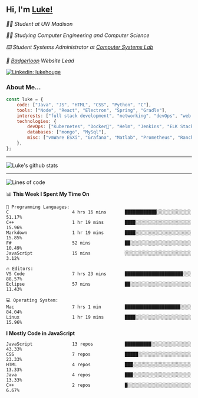 <h2> Hi, I'm <a href="https://www.lukehouge.com">Luke!</a></h2>

<p><em>👨‍🎓 Student at UW Madison</em></p>
<p><em>🧑‍💻 Studying Computer Engineering and Computer Science</em></p>
<p><em>⌨️ Student Systems Administrator at <a href="https://csl.cs.wisc.edu/">Computer Systems Lab</a></em></p>
<p><em>🚆  <a href="https://badgerloop.com">Badgerloop</a> Website Lead</em></p>


[![Linkedin: lukehouge](https://img.shields.io/badge/-lukehouge-blue?style=flat-square&logo=Linkedin&logoColor=white&link=https://www.linkedin.com/in/lukehouge/)](https://www.linkedin.com/in/lukehouge/)

### About Me...  

```javascript
const luke = {
    code: ["Java", "JS", "HTML", "CSS", "Python", "C"],
    tools: ["Node", "React", "Electron", "Spring", "Gradle"],
    interests: ["full stack development", "networking", "devOps", "web dev", "photography"],
    technologies: {
        devOps: ["Kubernetes", "Docker🐳", "Helm", "Jenkins", "ELK Stack"],
        databases: ["mongo", "MySql"],
        misc: ["vmWare ESXi", "Grafana", "Matlab", "Prometheus", "Rancher", "Cisco"]
    },
};
```
---

![Luke's github stats](https://github-readme-stats.vercel.app/api?username=lukehouge&show_icons=true&theme=dracula)

---

<!--START_SECTION:waka-->
![Lines of code](https://img.shields.io/badge/From%20Hello%20World%20I%27ve%20Written-382607%20lines%20of%20code-blue)

📊 **This Week I Spent My Time On** 

```text
💬 Programming Languages: 
C                        4 hrs 16 mins       ████████████░░░░░░░░░░░░░   51.17% 
C++                      1 hr 19 mins        ████░░░░░░░░░░░░░░░░░░░░░   15.96% 
Markdown                 1 hr 19 mins        ████░░░░░░░░░░░░░░░░░░░░░   15.85% 
F#                       52 mins             ██░░░░░░░░░░░░░░░░░░░░░░░   10.49% 
JavaScript               15 mins             ░░░░░░░░░░░░░░░░░░░░░░░░░   3.12%

🔥 Editors: 
VS Code                  7 hrs 23 mins       ██████████████████████░░░   88.57% 
Eclipse                  57 mins             ██░░░░░░░░░░░░░░░░░░░░░░░   11.43%

💻 Operating System: 
Mac                      7 hrs 1 min         █████████████████████░░░░   84.04% 
Linux                    1 hr 19 mins        ████░░░░░░░░░░░░░░░░░░░░░   15.96%

```

**I Mostly Code in JavaScript** 

```text
JavaScript               13 repos            ██████████░░░░░░░░░░░░░░░   43.33% 
CSS                      7 repos             █████░░░░░░░░░░░░░░░░░░░░   23.33% 
HTML                     4 repos             ███░░░░░░░░░░░░░░░░░░░░░░   13.33% 
Java                     4 repos             ███░░░░░░░░░░░░░░░░░░░░░░   13.33% 
C++                      2 repos             █░░░░░░░░░░░░░░░░░░░░░░░░   6.67%

```



<!--END_SECTION:waka-->
